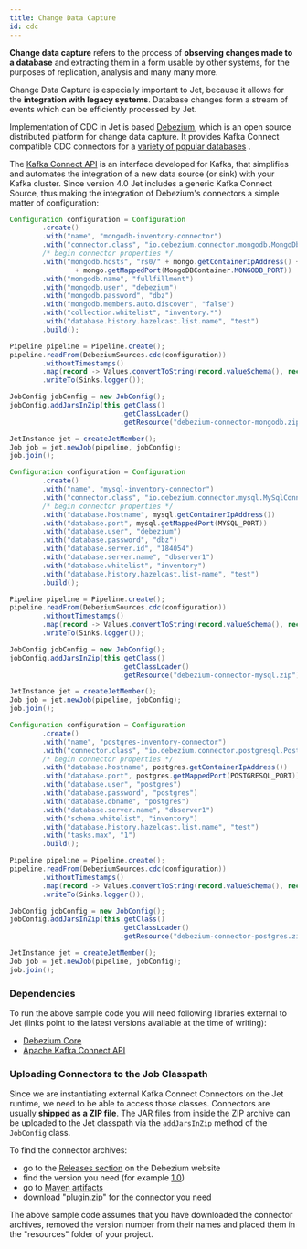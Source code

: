 ```yaml
---
title: Change Data Capture
id: cdc
---
```


**Change data capture** refers to the process of **observing changes
made to a database** and extracting them in a form usable by other
systems, for the purposes of replication, analysis and many many more.

Change Data Capture is especially important to Jet, because it allows
for the **integration with legacy systems**. Database changes form a
stream of events which can be efficiently processed by Jet.

Implementation of CDC in Jet is based [Debezium](https://debezium.io/),
which is an open source distributed platform for change data capture.
It provides Kafka Connect compatible CDC connectors for a
[variety of popular databases](https://debezium.io/documentation/reference/0.10/connectors/index.html)
.

The [Kafka Connect API](http://kafka.apache.org/documentation.html#connect)
is an interface developed for Kafka, that simplifies and automates the
integration of a new data source (or sink) with your Kafka cluster.
Since version 4.0 Jet includes a generic Kafka Connect Source, thus
making the integration of Debezium's connectors a simple matter of
configuration:

<!--DOCUSAURUS_CODE_TABS-->
<!--MongoDB-->

```java
Configuration configuration = Configuration
        .create()
        .with("name", "mongodb-inventory-connector")
        .with("connector.class", "io.debezium.connector.mongodb.MongoDbConnector")
        /* begin connector properties */
        .with("mongodb.hosts", "rs0/" + mongo.getContainerIpAddress() + ":"
                + mongo.getMappedPort(MongoDBContainer.MONGODB_PORT))
        .with("mongodb.name", "fullfillment")
        .with("mongodb.user", "debezium")
        .with("mongodb.password", "dbz")
        .with("mongodb.members.auto.discover", "false")
        .with("collection.whitelist", "inventory.*")
        .with("database.history.hazelcast.list.name", "test")
        .build();

Pipeline pipeline = Pipeline.create();
pipeline.readFrom(DebeziumSources.cdc(configuration))
        .withoutTimestamps()
        .map(record -> Values.convertToString(record.valueSchema(), record.value()))
        .writeTo(Sinks.logger());

JobConfig jobConfig = new JobConfig();
jobConfig.addJarsInZip(this.getClass()
                           .getClassLoader()
                           .getResource("debezium-connector-mongodb.zip"));

JetInstance jet = createJetMember();
Job job = jet.newJob(pipeline, jobConfig);
job.join();
```

<!--MySQL-->

```java
Configuration configuration = Configuration
        .create()
        .with("name", "mysql-inventory-connector")
        .with("connector.class", "io.debezium.connector.mysql.MySqlConnector")
        /* begin connector properties */
        .with("database.hostname", mysql.getContainerIpAddress())
        .with("database.port", mysql.getMappedPort(MYSQL_PORT))
        .with("database.user", "debezium")
        .with("database.password", "dbz")
        .with("database.server.id", "184054")
        .with("database.server.name", "dbserver1")
        .with("database.whitelist", "inventory")
        .with("database.history.hazelcast.list-name", "test")
        .build();

Pipeline pipeline = Pipeline.create();
pipeline.readFrom(DebeziumSources.cdc(configuration))
        .withoutTimestamps()
        .map(record -> Values.convertToString(record.valueSchema(), record.value()))
        .writeTo(Sinks.logger());

JobConfig jobConfig = new JobConfig();
jobConfig.addJarsInZip(this.getClass()
                           .getClassLoader()
                           .getResource("debezium-connector-mysql.zip"));

JetInstance jet = createJetMember();
Job job = jet.newJob(pipeline, jobConfig);
job.join();
```

<!--PostgreSQL-->

```java
Configuration configuration = Configuration
        .create()
        .with("name", "postgres-inventory-connector")
        .with("connector.class", "io.debezium.connector.postgresql.PostgresConnector")
        /* begin connector properties */
        .with("database.hostname", postgres.getContainerIpAddress())
        .with("database.port", postgres.getMappedPort(POSTGRESQL_PORT))
        .with("database.user", "postgres")
        .with("database.password", "postgres")
        .with("database.dbname", "postgres")
        .with("database.server.name", "dbserver1")
        .with("schema.whitelist", "inventory")
        .with("database.history.hazelcast.list.name", "test")
        .with("tasks.max", "1")
        .build();

Pipeline pipeline = Pipeline.create();
pipeline.readFrom(DebeziumSources.cdc(configuration))
        .withoutTimestamps()
        .map(record -> Values.convertToString(record.valueSchema(), record.value()))
        .writeTo(Sinks.logger());

JobConfig jobConfig = new JobConfig();
jobConfig.addJarsInZip(this.getClass()
                           .getClassLoader()
                           .getResource("debezium-connector-postgres.zip"));

JetInstance jet = createJetMember();
Job job = jet.newJob(pipeline, jobConfig);
job.join();
```

<!--END_DOCUSAURUS_CODE_TABS-->

### Dependencies

To run the above sample code you will need following libraries external to
Jet (links point to the latest versions available at the time of writing):

* [Debezium Core](https://mvnrepository.com/artifact/io.debezium/debezium-core/1.0.1.Final)
* [Apache Kafka Connect API](https://mvnrepository.com/artifact/org.apache.kafka/connect-api/2.4.0)

### Uploading Connectors to the Job Classpath

Since we are instantiating external Kafka Connect Connectors on the Jet
runtime, we need to be able to access those classes. Connectors are
usually **shipped as a ZIP file**. The JAR files from inside the ZIP
archive can be uploaded to the Jet classpath via the `addJarsInZip`
 method of the `JobConfig` class.

To find the connector archives:

* go to the [Releases section](https://debezium.io/releases/) on the
  Debezium website
* find the version you need (for example [1.0](https://debezium.io/releases/1.0/))
* go to [Maven artifacts](https://search.maven.org/search?q=g:io.debezium%20and%20v:1.0.0.Final*)
* download "plugin.zip" for the connector you need

The above sample code assumes that you have downloaded the connector
archives, removed the version number from their names and placed them
in the "resources" folder of your project.
